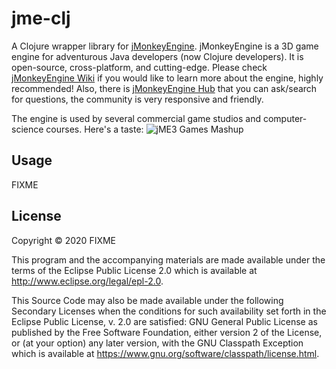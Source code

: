 # jme-clj

A Clojure wrapper library for [jMonkeyEngine](https://github.com/jMonkeyEngine/jmonkeyengine). jMonkeyEngine is a 3D
game engine for adventurous Java developers (now Clojure developers). It is open-source, cross-platform, and
cutting-edge. Please check [jMonkeyEngine Wiki](https://wiki.jmonkeyengine.org/docs/3.3/documentation.html) if you would
like to learn more about the engine, highly recommended! Also, there
is [jMonkeyEngine Hub](https://hub.jmonkeyengine.org/) that you can ask/search for questions, the community is very
responsive and friendly.

The engine is used by several commercial game studios and computer-science courses. Here's a taste:
![jME3 Games Mashup](https://i.imgur.com/nF8WOW6.jpg)

## Usage

FIXME

## License

Copyright © 2020 FIXME

This program and the accompanying materials are made available under the
terms of the Eclipse Public License 2.0 which is available at
http://www.eclipse.org/legal/epl-2.0.

This Source Code may also be made available under the following Secondary
Licenses when the conditions for such availability set forth in the Eclipse
Public License, v. 2.0 are satisfied: GNU General Public License as published by
the Free Software Foundation, either version 2 of the License, or (at your
option) any later version, with the GNU Classpath Exception which is available
at https://www.gnu.org/software/classpath/license.html.
